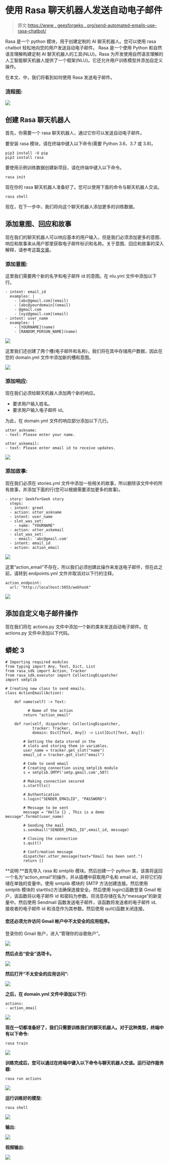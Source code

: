 # 使用 Rasa 聊天机器人发送自动电子邮件

> 原文:[https://www . geesforgeks . org/send-automated-emails-use-rasa-chatbot/](https://www.geeksforgeeks.org/send-automated-emails-using-rasa-chatbot/)

Rasa 是一个 python 模块，用于创建定制的 AI 聊天机器人。您可以使用 rasa chatbot 轻松地向您的用户发送自动电子邮件。 Rasa 是一个使用 Python 和自然语言理解构建定制 AI 聊天机器人的工具(NLU)。Rasa 为开发使用自然语言理解的人工智能聊天机器人提供了一个框架(NLU)。它还允许用户训练模型并添加自定义操作。

在本文、中，我们将看到如何使用 Rasa 发送电子邮件。

### 流程图:

![](img/f46875aa846786e2dcc78645afe21555.png)

## **创建 Rasa 聊天机器人**

首先，你需要一个 rasa 聊天机器人，通过它你可以发送自动电子邮件。

要安装 rasa 模块，请在终端中键入以下命令(需要 Python 3.6、3.7 或 3.8)。

```
pip3 install -U pip
pip3 install rasa
```

要使用示例训练数据创建新项目，请在终端中键入以下命令。

```
rasa init
```

现在你的 rasa 聊天机器人准备好了。您可以使用下面的命令与聊天机器人交谈。

```
rasa shell
```

现在，在下一步中，我们将向这个聊天机器人添加更多的训练数据。

## **添加意图、回应和故事**

现在我们的聊天机器人可以响应基本的用户输入，但是我们必须添加更多的意图、响应和故事来从用户那里获取电子邮件标识和名称。关于意图、回应和故事的深入解释，请参考这篇[文章](https://www.geeksforgeeks.org/chatbots-using-python-and-rasa/#:~:text=Rasa%20is%20a%20tool%20to,model%20and%20add%20custom%20actions.)。

### **添加意图:**

这里我们需要两个新的名字和电子邮件 id 的意图。在 nlu.yml 文件中添加以下行。

```
- intent: email_id
  examples: |
    - [abc@gmail.com](email)
    - [abc@yourdomain](email)
    - @gmail.com
    - [xyz@gmail.com](email)
- intent: user_name
  examples: |
    - [YOURNAME](name)
    - [RANDOM_PERSON_NAME](name)
```

![](img/43ef6e0b3ee52441998379e02fbc9be3.png)

这里我们还创建了两个槽(电子邮件和名称)，我们将在其中存储用户数据，因此在您的 domain.yml 文件中添加新的槽和意图。

![](img/2f8f3a8602879312a2905b82aac4161e.png)

### **添加响应:**

现在我们必须给聊天机器人添加两个新的响应。

*   要求用户输入姓名。
*   要求用户输入电子邮件 id。

为此，在 domain.yml 文件的响应部分添加以下几行。

```
utter_askname:
- text: Please enter your name.

utter_askemail:
- text: Please enter email id to receive updates.
```

![](img/514f63c9eea63a97f21816c20408cac8.png)

### **添加故事:**

现在我们必须在 stories.yml 文件中添加一些相关的故事，所以删除该文件中的所有故事，并添加下面的行(您可以根据需要添加更多的故事)。

```
- story: GeekforGeek story 
  steps:
  - intent: greet
  - action: utter_askname
  - intent: user_name
  - slot_was_set:
    - name: "YOURNAME"
  - action: utter_askemail
  - slot_was_set:
    - email: 'abc@gmail.com'
  - intent: email_id
  - action: action_email
```

![](img/e5a104cb51c6eac8ad1092f52433c12d.png)

这里“action_email”不存在，所以我们必须创建此操作来发送电子邮件，但在此之前，请转到 endpoints.yml 文件并取消对以下行的注释。

```
action_endpoint:
  url: "http://localhost:5055/webhook"
```

![](img/c7229315bdf0f08feea48acbac8a8331.png)

## **添加自定义电子邮件操作**

现在我们将在 actions.py 文件中添加一个新的类来发送自动电子邮件。在 actions.py 文件中添加以下代码。

## 蟒蛇 3

```
# Importing required modules
from typing import Any, Text, Dict, List
from rasa_sdk import Action, Tracker
from rasa_sdk.executor import CollectingDispatcher
import smtplib

# Creating new class to send emails.
class ActionEmail(Action):

    def name(self) -> Text:

          # Name of the action
        return "action_email"

    def run(self, dispatcher: CollectingDispatcher,
            tracker: Tracker,
            domain: Dict[Text, Any]) -> List[Dict[Text, Any]]:

        # Getting the data stored in the
        # slots and storing them in variables.
        user_name = tracker.get_slot("name")
        email_id = tracker.get_slot("email")

        # Code to send email
        # Creating connection using smtplib module
        s = smtplib.SMTP('smtp.gmail.com',587)

        # Making connection secured
        s.starttls() 

        # Authentication
        s.login("SENDER_EMAILID", "PASSWORD")

        # Message to be sent
        message = "Hello {} , This is a demo message".format(user_name)

        # Sending the mail
        s.sendmail("SENDER_EMAIL_ID",email_id, message)

        # Closing the connection
        s.quit()

        # Confirmation message
        dispatcher.utter_message(text="Email has been sent.")
        return []
```

**说明:**首先导入 rasa 和 smtplib 模块。然后创建一个 python 类，该类将返回一个名为“action_email”的操作，并从插槽中获取用户名和 email id，并将它们存储在单独的变量中。使用 smtplib 模块的 SMTP 方法创建连接。然后使用 smtplib 模块的 starttls()方法确保连接安全。然后使用 login()函数登录 Gmail 帐户，该函数将以电子邮件 id 和密码为参数。将消息存储在名为“message”的新变量中。然后使用 Sendmail 函数发送电子邮件，该函数将发送者的电子邮件 id、接收者的电子邮件 id 和消息作为其参数。然后使用 quit()函数关闭连接。

#### 您还必须允许访问 Gmail 帐户中不太安全的应用程序。

登录你的 Gmail 账户，进入“管理你的谷歌账户”。

![](img/7834e511f3e42349bd0a4fc232e73487.png)

**然后点击“安全”选项卡。**

![](img/d9780ea5aad4dcaa2dbf2832a1e77ddb.png)

**然后打开“不太安全的应用访问”:**

![](img/eb8a929efeb29b09e81324ceeec59739.png)

**之后，在 domain.yml 文件中添加以下行:**

```
actions:
- action_email
```

![](img/aa8ad898780b9b1662859c6d869a75fb.png)

**现在一切都准备好了，我们只需要训练我们的聊天机器人。对于这种类型，终端中有以下命令:**

```
rasa train
```

![](img/ce276a52152d5d8b51ca93bf6c969a75.png)

**训练完成后，您可以通过在终端中键入以下命令与聊天机器人交谈。运行动作服务器:**

```
rasa run actions
```

![](img/cde284bb096c8b5cf813ef6b8badf110.png)

**运行训练好的模型:**

```
rasa shell
```

![](img/a454f241a5c9fd733c3eb0768a7a3c0a.png)

**输出:**

![](img/22e6002c8c7ed3337fa88c749bc9886a.png)

**视频输出:**

![](img/f865d3521946c2b19ad4dc0547f62a98.png)